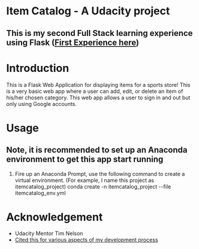 # Item Catalog - A Udacity project 
## This is my second Full Stack learning experience using Flask ([First Experience here](https://github.com/WhiskersReneeWe/keras_image_classifer))

# Introduction

This is a Flask Web Application for displaying items for a sports store! This is a very basic web app where a user can add, edit, or delete an item of his/her chosen category. This web app allows a user to sign in and out but only using Google accounts. 

# Usage
## Note, it is recommended to set up an Anaconda environment to get this app start running

1. Fire up an Anaconda Prompt, use the following command to create a virtual environment. (For example, I name this project as itemcatalog_project) conda create -n itemcatalog_project --file itemcatalog_env.yml

# Acknowledgement

* Udacity Mentor Tim Nelson
* [Cited this for various aspects of my development process](https://github.com/rrjoson/udacity-item-catalog)
